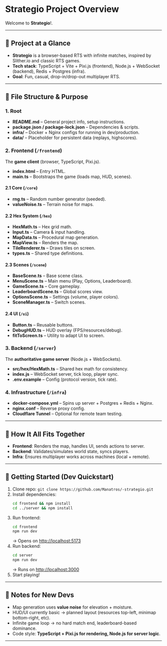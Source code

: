 # Strategio Project Overview

Welcome to **Strategio**!.

---

## 🔹 Project at a Glance
- **Strategio** is a browser-based RTS with infinite matches, inspired by Slither.io and classic RTS games.
- **Tech stack**: TypeScript + Vite + Pixi.js (frontend), Node.js + WebSocket (backend), Redis + Postgres (infra).
- **Goal**: Fun, casual, drop-in/drop-out multiplayer RTS.

---

## 📂 File Structure & Purpose

### 1. Root
- **README.md** – General project info, setup instructions.
- **package.json / package-lock.json** – Dependencies & scripts.
- **infra/** – Docker + Nginx configs for running in dev/production.
- **data/** – Placeholder for persistent data (replays, highscores).

### 2. Frontend (`/frontend`)
The **game client** (browser, TypeScript, Pixi.js).

- **index.html** – Entry HTML.
- **main.ts** – Bootstraps the game (loads map, HUD, scenes).

#### 2.1 Core (`/core`)
- **rng.ts** – Random number generator (seeded).
- **valueNoise.ts** – Terrain noise for maps.

#### 2.2 Hex System (`/hex`)
- **HexMath.ts** – Hex grid math.
- **Input.ts** – Camera & input handling.
- **MapData.ts** – Procedural map generation.
- **MapView.ts** – Renders the map.
- **TileRenderer.ts** – Draws tiles on screen.
- **types.ts** – Shared type definitions.

#### 2.3 Scenes (`/scene`)
- **BaseScene.ts** – Base scene class.
- **MenuScene.ts** – Main menu (Play, Options, Leaderboard).
- **GameScene.ts** – Core gameplay.
- **LeaderboardScene.ts** – Global scores view.
- **OptionsScene.ts** – Settings (volume, player colors).
- **SceneManager.ts** – Switch scenes.

#### 2.4 UI (`/ui`)
- **Button.ts** – Reusable buttons.
- **DebugHUD.ts** – HUD overlay (FPS/resources/debug).
- **fitToScreen.ts** – Utility to adapt UI to screen.

### 3. Backend (`/server`)
The **authoritative game server** (Node.js + WebSockets).

- **src/hex/HexMath.ts** – Shared hex math for consistency.
- **index.js** – WebSocket server, tick loop, player sync.
- **.env.example** – Config (protocol version, tick rate).

### 4. Infrastructure (`/infra`)
- **docker-compose.yml** – Spins up server + Postgres + Redis + Nginx.
- **nginx.conf** – Reverse proxy config.
- **Cloudflare Tunnel** – Optional for remote team testing.

---

## 🔹 How It All Fits Together
- **Frontend**: Renders the map, handles UI, sends actions to server.
- **Backend**: Validates/simulates world state, syncs players.
- **Infra**: Ensures multiplayer works across machines (local + remote).

---

## 🚀 Getting Started (Dev Quickstart)
1. Clone repo: `git clone https://github.com/Manatros/-strategio.git`
2. Install dependencies:  
   ```bash
   cd frontend && npm install
   cd ../server && npm install
   ```
3. Run frontend:  
   ```bash
   cd frontend
   npm run dev
   ```  
   → Opens on [http://localhost:5173](http://localhost:5173)
4. Run backend:  
   ```bash
   cd server
   npm run dev
   ```  
   → Runs on [http://localhost:3000](http://localhost:3000)
5. Start playing!

---

## 📌 Notes for New Devs
- Map generation uses **value noise** for elevation + moisture.
- HUD/UI currently basic → planned layout (resources top-left, minimap bottom-right, etc).
- Infinite game loop → no hard match end, leaderboard-based dominance.
- Code style: **TypeScript + Pixi.js for rendering, Node.js for server logic**.

---
